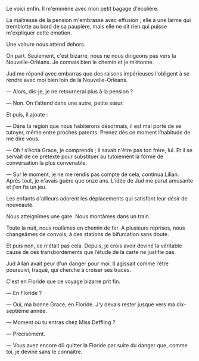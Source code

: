 Le voici enfin. Il m'emmène avec mon petit bagage d'écolière.

La maîtresse de la pension m'embrasse avec effusion ; elle a une larme qui tremblotte au bord de sa paupière, mais elle ne dit rien qui puisse m'expliquer cette émotion.

Une voiture nous attend dehors.

On part. Seulement, c'est bizarre, nous ne nous dirigeons pas vers la Nouvelle-Orléans. Je connais bien le chemin et je m’étonne.

Jud me répond avec embarras que des raisons impérieuses l'obligent à
se rendre avec moi bien loin de la Nouvelle-Orléans.

— Alors, dis-je, je ne retournerai plus à la pension ?

— Non. On t’attend dans une autre, petite sœur.

Et puis, il ajoute :

— Dans la région que nous habiterons désormais, il est mal porté de se
tutoyer, même entre proches parents. Prenez dès ce moment l'habitude de me dire vous.

— Oh ! s’écria Grace, je comprends ; il savait n'être pas ton frère, lui. Et il se servait de ce prétexte pour substituer au tutoiement la forme de conversation la plus convenable.

— Sur le moment, je ne me rendis pas compte de cela, continua Lilian.
Après tout, je n'avais guère que onze ans. L'idée de Jud me parut amusante et j'en fis un jeu.

Les enfants d'ailleurs adorent les déplacements qui satisfont leur désir de nouveauté.

Nous atteignîmes une gare. Nous montâmes dans un train.

Toute la nuit, nous roulâmes en chemin de fer. A plusieurs reprises, nous changeâmes de convois, à des stations de bifurcation sans doute.

Et puis non, ce n'était pas cela. Depuis, je crois avoir deviné la véritable cause de ces transbordements que l’étude de la carte ne justifie pas.

Jud Allan avait peur d'un danger pour moi. Il agissait comme l’être
poursuivi, traqué, qui cherche à croiser ses traces.

C'est en Floride que ce voyage bizarre prit fin.

— En Floride ?

— Oui, ma bonne Grace, en Floride. J'y devais rester jusque vers ma dix-septième année.

— Moment où tu entras chez Miss Deffling ?

— Précisément.

— Vous avez encore dû quitter la Floride par suite du danger que, comme toi, je devine sans le connaître.
